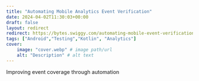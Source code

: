 ```yaml
---
title: "Automating Mobile Analytics Event Verification"
date: 2024-04-02T11:30:03+00:00
draft: false
layout: redirect
redirect: https://bytes.swiggy.com/automating-mobile-event-verification-1d840f39d300?source=rss-527d2f7f4406------2
tags: ["Android","Testing","Kotlin", "Analytics"]
cover:
    image: "cover.webp" # image path/url
    alt: "Description" # alt text
---
```

Improving event coverage through automation
